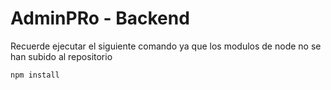 # AdminPRo - Backend

Recuerde ejecutar el siguiente comando ya que los modulos de node no se han subido al repositorio

```
npm install
```